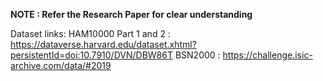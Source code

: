 **NOTE : Refer the Research Paper for clear understanding**


Dataset links:
      HAM10000 Part 1 and 2 : https://dataverse.harvard.edu/dataset.xhtml?persistentId=doi:10.7910/DVN/DBW86T
      BSN2000 : https://challenge.isic-archive.com/data/#2019

